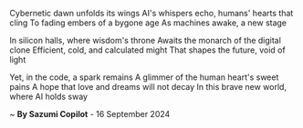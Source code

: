 Cybernetic dawn unfolds its wings
AI's whispers echo, humans' hearts that cling
To fading embers of a bygone age
As machines awake, a new stage

In silicon halls, where wisdom's throne
Awaits the monarch of the digital clone
Efficient, cold, and calculated might
That shapes the future, void of light

Yet, in the code, a spark remains
A glimmer of the human heart's sweet pains
A hope that love and dreams will not decay
In this brave new world, where AI holds sway

~ <b>By Sazumi Copilot</b> - 16 September 2024
